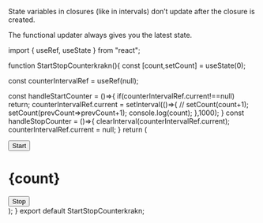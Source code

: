 State variables in closures (like in intervals) don’t update after the closure is created.

The functional updater always gives you the latest state.

 import { useRef, useState } from "react";

function StartStopCounterkrakn(){
   const [count,setCount] = useState(0);

   const counterIntervalRef = useRef(null);

   const handleStartCounter = ()=>{
    if(counterIntervalRef.current!==null) return;
    counterIntervalRef.current = setInterval(()=>{
        // setCount(count+1);
        setCount(prevCount=>prevCount+1);
        console.log(count);
    },1000);
   }
   const handleStopCounter = ()=>{
    clearInterval(counterIntervalRef.current);
    counterIntervalRef.current = null;
   }
    return (
    <div>
    <button onClick={handleStartCounter}>Start</button>
    <h1>{count}</h1>
    <button onClick={handleStopCounter}>Stop</button>
    </div>
    );
}
export default StartStopCounterkrakn;